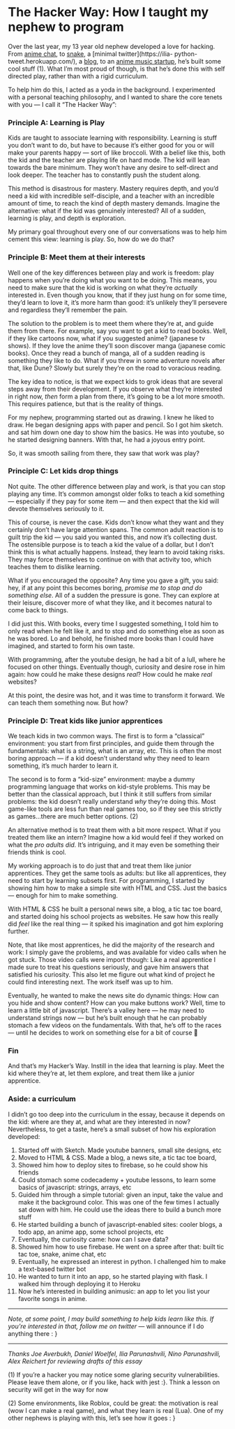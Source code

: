 # The Hacker Way: How I taught my nephew to program


Over the last year, my 13 year old nephew developed a love for hacking. From
[anime chat](https://anime-theory.web.app/), to
[snake](https://snake-a2aef.web.app/), a [minimal twitter](https://ilia-
python-tweet.herokuapp.com/), a [blog](https://ilias-blog.web.app/), to an
[anime music
startup](https://twitter.com/stopachka/status/1289945194411036675), he’s built
some cool stuff (1). What I’m most proud of though, is that he’s done this
with self directed play, rather than with a rigid curriculum.

To help him do this, I acted as a yoda in the background. I experimented with
a personal teaching philosophy, and I wanted to share the core tenets with you
— I call it “The Hacker Way”:

### Principle A: Learning is Play

Kids are taught to associate learning with responsibility. Learning is stuff
you don’t want to do, but have to because it’s either good for you or will
make your parents happy — sort of like broccoli. With a belief like this, both
the kid and the teacher are playing life on hard mode. The kid will lean
towards the bare minimum. They won’t have any desire to self-direct and look
deeper. The teacher has to constantly push the student along.

This method is disastrous for mastery. Mastery requires depth, and you’d need
a kid with incredible self-disciple, and a teacher with an incredible amount
of time, to reach the kind of depth mastery demands. Imagine the alternative:
what if the kid was genuinely interested? All of a sudden, learning is play,
and depth is exploration.

My primary goal throughout every one of our conversations was to help him
cement this view: learning is play. So, how do we do that?

### Principle B: Meet them at their interests

Well one of the key differences between play and work is freedom: play happens
when you’re doing what you want to be doing. This means, you need to make sure
that the kid is working on what they’re _actually_ interested in. Even though
you know, that if they just hung on for some time, they’d learn to love it,
it’s more harm than good: it’s unlikely they’ll persevere and regardless
they’ll remember the pain.

The solution to the problem is to meet them where they’re at, and guide them
from there. For example, say you want to get a kid to read books. Well, if
they like cartoons now, what if you suggested anime? (japanese tv shows). If
they love the anime they’ll soon discover manga (japanese comic books). Once
they read a bunch of manga, all of a sudden reading is something they like to
do. What if you threw in some adventure novels after that, like Dune? Slowly
but surely they’re on the road to voracious reading.

The key idea to notice, is that we expect kids to grok ideas that are several
steps away from their development. If you observe what they’re interested in
right now, _then_ form a plan from there, it’s going to be a lot more smooth.
This requires patience, but that is the reality of things.

For my nephew, programming started out as drawing. I knew he liked to draw. He
began designing apps with paper and pencil. So I got him sketch. and sat him
down one day to show him the basics. He was into youtube, so he started
designing banners. With that, he had a joyous entry point.

So, it was smooth sailing from there, they saw that work was play?

### Principle C: Let kids drop things

Not quite. The other difference between play and work, is that you can stop
playing any time. It’s common amongst older folks to teach a kid something —
especially if they pay for some item — and then expect that the kid will
devote themselves seriously to it.

This of course, is never the case. Kids don’t know what they want and they
certainly don’t have large attention spans. The common adult reaction is to
guilt trip the kid — you said you wanted this, and now it’s collecting dust.
The ostensible purpose is to teach a kid the value of a dollar, but I don’t
think this is what actually happens. Instead, they learn to avoid taking
risks. They may force themselves to continue on with that activity too, which
teaches them to dislike learning.

What if you encouraged the opposite? Any time you gave a gift, you said: hey,
if at any point this becomes boring, _promise me to stop and do something
else_. All of a sudden the pressure is gone. They can explore at their
leisure, discover more of what they like, and it becomes natural to come back
to things.

I did just this. With books, every time I suggested something, I told him to
only read when he felt like it, and to stop and do something else as soon as
he was bored. Lo and behold, he finished more books than I could have
imagined, and started to form his own taste.

With programming, after the youtube design, he had a bit of a lull, where he
focused on other things. Eventually though, curiosity and desire rose in him
again: how could he make these designs _real_? How could he make _real_
websites?

At this point, the desire was hot, and it was time to transform it forward. We
can teach them something now. But how?

### Principle D: Treat kids like junior apprentices

We teach kids in two common ways. The first is to form a “classical”
environment: you start from first principles, and guide them through the
fundamentals: what is a string, what is an array, etc. This is often the most
boring approach — if a kid doesn’t understand why they need to learn
something, it’s much harder to learn it.

The second is to form a “kid-size” environment: maybe a dummy programming
language that works on kid-style problems. This may be better than the
classical approach, but I think it still suffers from similar problems: the
kid doesn’t really understand _why_ they’re doing this. Most game-like tools
are less fun than real games too, so if they see this strictly as games…there
are much better options. (2)

An alternative method is to treat them with a bit more respect. What if you
treated them like an intern? Imagine how a kid would feel if they worked on
what the _pro adults did._ It’s intriguing, and it may even be something their
friends think is cool.

My working approach is to do just that and treat them like junior apprentices.
They get the same tools as adults: but like all apprentices, they need to
start by learning subsets first. For programming, I started by showing him how
to make a simple site with HTML and CSS. Just the basics — enough for him to
make something.

With HTML & CSS he built a personal news site, a blog, a tic tac toe board,
and started doing his school projects as websites. He saw how this really did
_feel_ like the real thing — it spiked his imagination and got him exploring
further.

Note, that like most apprentices, he did the majority of the research and
work: I simply gave the problems, and was available for video calls when he
got stuck. Those video calls were import though: Like a real apprentice I made
sure to treat his questions seriously, and gave him answers that satisfied his
curiosity. This also let me figure out what kind of project he could find
interesting next. The work itself was up to him.

Eventually, he wanted to make the news site do dynamic things: How can you
hide and show content? How can you make buttons work? Well, time to learn a
little bit of javascript. There’s a valley here — he may need to understand
strings now — but he’s built enough that he can probably stomach a few videos
on the fundamentals. With that, he’s off to the races — until he decides to
work on something else for a bit of course 🙂

### Fin

And that’s my Hacker’s Way. Instill in the idea that learning is play. Meet
the kid where they’re at, let them explore, and treat them like a junior
apprentice.

### Aside: a curriculum

I didn’t go too deep into the curriculum in the essay, because it depends on
the kid: where are they at, and what are they interested in now? Nevertheless,
to get a taste, here’s a small subset of how his exploration developed:

  1. Started off with Sketch. Made youtube banners, small site designs, etc
  2. Moved to HTML & CSS. Made a blog, a news site, a tic tac toe board, 
  3. Showed him how to deploy sites to firebase, so he could show his friends
  4. Could stomach some codecademy + youtube lessons, to learn some basics of javascript: strings, arrays, etc
  5. Guided him through a simple tutorial: given an input, take the value and make it the background color. This was one of the few times I actually sat down with him. He could use the ideas there to build a bunch more stuff
  6. He started building a bunch of javascript-enabled sites: cooler blogs, a todo app, an anime app, some school projects, etc
  7. Eventually, the curiosity came: how can I save data?
  8. Showed him how to use firebase. He went on a spree after that: built tic tac toe, snake, anime chat, etc
  9. Eventually, he expressed an interest in python. I challenged him to make a text-based twitter bot
  10. He wanted to turn it into an app, so he started playing with flask. I walked him through deploying it to Heroku
  11. Now he’s interested in building animusic: an app to let you list your favorite songs in anime.

* * *

 _Note, at some point, I may build something to help kids learn like this. If
you’re interested in that, follow me on twitter_ — will announce if I do
anything there : }

* * *

 _Thanks Joe Averbukh, Daniel Woelfel, Ilia Parunashvili, Nino Parunashvili,
Alex Reichert for reviewing drafts of this essay_

(1) If you’re a hacker you may notice some glaring security vulnerabilities.
Please leave them alone, or if you like, hack with jest :}. Think a lesson on
security will get in the way for now

(2) Some environments, like Roblox, could be great: the motivation is real
(wow I can make a real game), and what they learn is real (Lua). One of my
other nephews is playing with this, let’s see how it goes : }

